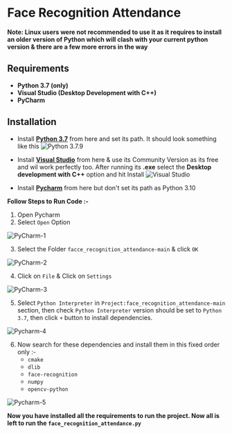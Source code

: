 # Face Recognition Attendance
**Note: Linux users were not recommended to use it as it requires to install an older version of Python which will clash with your current python version & there are a few more errors in the way** 

## Requirements
- **Python 3.7 (only)**
- **Visual Studio (Desktop Development with C++)**
- **PyCharm**

## Installation
- Install [**Python 3.7**](https://www.python.org/downloads/release/python-379/) from here and set its path.
It should look something like this
![Python 3.7.9 ](https://github.com/KaroshiNara/face-recog-images/blob/main/Python-3.7.9.jpg)

- Install [**Visual Studio**](https://visualstudio.microsoft.com/downloads/) from here & use its Community Version as its free and wil work perfectly too. After running its **.exe** select the **Desktop development with C++** option and hit Install
![Visual Studio](https://github.com/KaroshiNara/face-recog-images/blob/main/Visual%20Studio.png)

- Install [**Pycharm**](https://www.jetbrains.com/pycharm/) from here but don't set its path as Python 3.10

**Follow Steps to Run Code :-**

1. Open Pycharm
2. Select `Open` Option

![PyCharm-1](https://github.com/KaroshiNara/face-recog-images/blob/main/PyCharm-1.jpg)

3. Select the Folder `facce_recognition_attendance-main` & click `OK`

![PyCharm-2](https://github.com/KaroshiNara/face-recog-images/blob/main/PyCharm-2.jpg)

4. Click on `File` & Click on `Settings`

![PyCharm-3](https://github.com/KaroshiNara/face-recog-images/blob/main/PyCharm-3.jpg)

5. Select `Python Interpreter` in `Project:face_recognition_attendance-main` section, then check `Python Interpreter`  version should be set to `Python 3.7`, then click `+` button to install dependencies.

![Pycharm-4](https://github.com/KaroshiNara/face-recog-images/blob/main/PyCharm-4.jpg)

6. Now search for these dependencies and install them in this fixed order only :-
   - `cmake`
   - `dlib`
   - `face-recognition`
   - `numpy`
   - `opencv-python`
  
![Pycharm-5](https://github.com/KaroshiNara/face-recog-images/blob/main/PyCharm-5.jpg)

**Now you have installed all the requirements to run the project. Now all is left to run the `face_recognition_attendance.py`**
